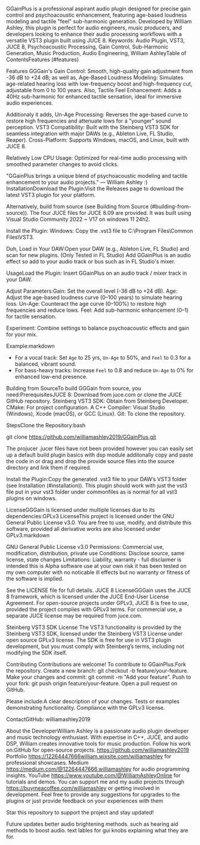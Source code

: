 GGainPlus is a professional aspirant audio plugin designed for precise gain control and psychoacoustic enhancement, 
featuring age-based loudness modeling and tactile "feel" sub-harmonic generation. Developed by William Ashley, 
this plugin is perfect for audio engineers, music producers, and developers looking to enhance their audio processing
workflows with a versatile VST3 plugin built using JUCE 8. Keywords: Audio Plugin, VST3, JUCE 8, Psychoacoustic Processing,
Gain Control, Sub-Harmonic Generation, Music Production, Audio Engineering, William AshleyTable of ContentsFeatures (#features)

Features GGGain's Gain Control: Smooth, high-quality gain adjustment from -36 dB to +24 dB; as well as,
Age-Based Loudness Modeling: Simulates age-related hearing loss with low-frequency boost and high-frequency cut,
adjustable from 0 to 100 years. Also, Tactile Feel Enhancement: Adds a 40Hz sub-harmonic for enhanced tactile sensation, 
ideal for immersive audio experiences.

Additionaly it adds,
Un-Age Processing: Reverses the age-based curve to restore high frequencies and attenuate lows for a "younger" sound perception.
VST3 Compatibility: Built with the Steinberg VST3 SDK for seamless integration with major DAWs (e.g., Ableton Live, FL Studio, Reaper).
Cross-Platform: Supports Windows, macOS, and Linux, built with JUCE 8.

Relatively Low CPU Usage: Optimized for real-time audio processing with smoothed parameter changes to avoid clicks.

"GGainPlus brings a unique blend of psychoacoustic modeling and tactile enhancement to your audio projects." — William Ashley :)
InstallationDownload the Plugin:Visit the Releases page to download the latest VST3 plugin for your platform.

Alternatively, build from source (see Building from Source (#building-from-source)). The four JUCE files for JUCE 8.09 are provided.
It was built using Visual Studio Community 2022 ~ V17 on windows 11 24h2.

Install the Plugin:
Windows: Copy the .vst3 file to C:\Program Files\Common Files\VST3\.

Duh,
Load in Your DAW:Open your DAW (e.g., Ableton Live, FL Studio) and scan for new plugins. (Only Tested in FL Studio)
Add GGainPlus is an audio effect so add  to your audio track or bus such as in FL Studio's mixer.

UsageLoad the Plugin: Insert GGainPlus on an audio track / mixer track in your DAW.

Adjust Parameters:Gain: Set the overall level (-36 dB to +24 dB).
Age: Adjust the age-based loudness curve (0–100 years) to simulate hearing loss.
Un-Age: Counteract the age curve (0–100%) to restore high frequencies and reduce lows.
Feel: Add sub-harmonic enhancement (0–1) for tactile sensation.

Experiment: Combine settings to balance psychoacoustic effects and gain for your mix.

Example:markdown

- For a vocal track: Set `Age` to 25 yrs, `Un-Age` to 50%, and `Feel` to 0.3 for a balanced, vibrant sound.
- For bass-heavy tracks: Increase `Feel` to 0.8 and reduce `Un-Age` to 0% for enhanced low-end presence.

Building from SourceTo build GGGain from source, you need:PrerequisitesJUCE 8: Download from juce.com or clone the JUCE GitHub repository.
Steinberg VST3 SDK: Obtain from Steinberg Developer.
CMake: For project configuration.
A C++ Compiler: Visual Studio (Windows), Xcode (macOS), or GCC (Linux).
Git: To clone the repository.

StepsClone the Repository:bash

git clone https://github.com/williamashley2019/GGainPlus.git
 
The projucer .jucer files have not been provided however you can easily set up a default build plugin basics with dsp module additonally
copy and paste the code in or drag and drop the provide source files into the source directory and link them if required.

Install the Plugin:Copy the generated .vst3 file to your DAW’s VST3 folder (see Installation (#installation)).
This plugin should work with just the vst3 file put in your vst3 folder under commonfiles as is normal for all vst3 plugins on windows.

LicenseGGGain is licensed under multiple licenses due to its dependencies:GPLv3 LicenseThis project is licensed under the GNU General Public License v3.0. You are free to use, modify, and distribute this software, provided all derivative works are also licensed under GPLv3.markdown

GNU General Public License v3.0
Permissions: Commercial use, modification, distribution, private use
Conditions: Disclose source, same license, state changes
Limitations: Liability, warranty - full disclaimer is intended this is Alpha software use at your own risk it has been tested on my own
computer with no noticable ill effects but no warranty or fitness of the software is implied.

See the LICENSE file for full details.
JUCE 8 LicenseGGGain uses the JUCE 8 framework, which is licensed under the JUCE End-User License Agreement. 
For open-source projects under GPLv3, JUCE 8 is free to use, provided the project complies with GPLv3 terms. 
For commercial use, a separate JUCE license may be required from juce.com.

Steinberg VST3 SDK License
The VST3 functionality is provided by the Steinberg VST3 SDK, licensed under the Steinberg VST3 License under open source GPLv3 license. 
The SDK is free for use in VST3 plugin development, but you must comply with Steinberg’s terms, including not modifying the SDK itself.

Contributing
Contributions are welcome! To contribute to GGainPlus:Fork the repository.
Create a new branch: git checkout -b feature/your-feature.
Make your changes and commit: git commit -m "Add your feature".
Push to your fork: git push origin feature/your-feature.
Open a pull request on GitHub.

Please include:A clear description of your changes.
Tests or examples demonstrating functionality.
Compliance with the GPLv3 license.

ContactGitHub: williamashley2019

About the DeveloperWilliam Ashley is a passionate audio plugin developer and music technology enthusiast. 
With expertise in C++, JUCE, and audio DSP, William creates innovative tools for music production. 
Follow his work on:GitHub for open-source projects.  https://github.com/williamashley2019
Portfolio https://12264447666william.wixsite.com/williamashley for professional showcases.
Medium  https://medium.com/@12264447666.williamashley for audio programming insights.
YouTube https://www.youtube.com/@WilliamAshleyOnline  for tutorials and demos.
You can support me and my audio projects through https://buymeacoffee.com/williamashley  or getting involved in development.
Feel free to provide any suggestions for upgrades to the plugins or just provide feedback on your experiences with them


 Star this repository to support the project and stay updated!

Future updates
better audio brightening methods. such as hearing aid methods to boost audio. 
text lables for gui knobs explaining what they are for.
